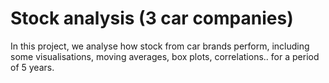 # Stock analysis (3 car companies)
In this project, we analyse how stock from car brands perform, including some visualisations, moving averages, box plots, correlations.. for a period of 5 years.
